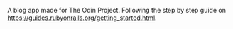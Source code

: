 A blog app made for The Odin Project.
Following the step by step guide on https://guides.rubyonrails.org/getting_started.html.
